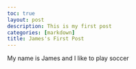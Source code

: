 ```yaml
---
toc: true
layout: post
description: This is my first post
categories: [markdown]
title: James's First Post
---
```

My name is James and I like to play soccer